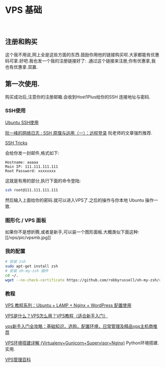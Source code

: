 # VPS 基础
　
## 注册和购买
这个我不用说,网上全是这些方面的东西.鼓励你用他的链接购买呗.大家都能有优惠码可拿.好吧.我也发一个我的注册链接好了:
[]().通过这个链接来注册,你有优惠拿,我也有优惠拿.双赢.

## 第一次使用.
购买成功后,注意你的注册邮箱.会收到Host1Plus给你的SSH 连接地址与密码.
### SSH使用
[Ubuntu SSH使用](http://vv15.pbhz.com/2010/11/ubuntu-ssh-vps/)

[阮一峰的网络日志 : SSH 原理与运用（一）：远程登录](http://www.ruanyifeng.com/blog/2011/12/ssh_remote_login.html) 阮老师的文章强烈推荐.

[SSH Tricks](https://serversforhackers.com/ssh-tricks)

会给你发一封邮件,格式如下:

    Hostname: aaaaa
    Main IP: 111.111.111.111
    Root Password: xxxxxxxx

这就是有用的部分,执行下面的命令登陆:
```sh
ssh root@111.111.111.111
```
然后输入上面给你的密码.就可以进入VPS了.之后的操作与你本地 Ubuntu 操作一致.

### 图形化 / VPS 面板
如果你不是想折腾,或者是新手,可以装一个图形面板.大概类似下面这种:
[[/vps/pic/vpsmb.jpg]]

### 我的配置
```sh
# 安装 zsh
sudo apt-get install zsh
# 安装 oh-my-zsh 插件
cd ~/.
wget --no-check-certificate https://github.com/robbyrussell/oh-my-zsh/raw/master/tools/install.sh -O - | sh
```

### 教程
[VPS 教程系列：Ubuntu + LAMP + Nginx + WordPress 配置使用](https://ttt.tt/92/)

[VPS是什么？VPS怎么用？VPS教程（适合新手入门）](http://vv15.pbhz.com/2011/03/vps/)

[vps新手入门全攻略：基础知识，选购，配置环境，日常管理及精品vps主机商推荐](http://www.path8.net/tn/archives/5370)

[VPS环境搭建详解 (Virtualenv+Gunicorn+Supervisor+Nginx)](http://beiyuu.com/vps-config-python-vitrualenv-flask-gunicorn-supervisor-nginx/) Python环境搭建.实用.

[VPS管理百科](http://www.bootf.com/)
